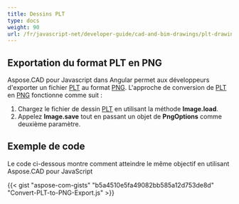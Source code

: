 ```yaml
---
title: Dessins PLT
type: docs
weight: 90
url: /fr/javascript-net/developer-guide/cad-and-bim-drawings/plt-drawings/
---
```


## **Exportation du format PLT en PNG**

Aspose.CAD pour Javascript dans Angular permet aux développeurs d'exporter un fichier [PLT](https://docs.fileformat.com/cad/plt/) au format [PNG](https://docs.fileformat.com/image/png/). L'approche de conversion de [PLT](https://docs.fileformat.com/cad/plt/) en [PNG](https://docs.fileformat.com/image/png/) fonctionne comme suit :

1. Chargez le fichier de dessin [PLT](https://docs.fileformat.com/cad/plt/) en utilisant la méthode **Image.load**.
1. Appelez **Image.save** tout en passant un objet de **PngOptions** comme deuxième paramètre.

## Exemple de code

Le code ci-dessous montre comment atteindre le même objectif en utilisant Aspose.CAD pour JavaScript

{{< gist "aspose-com-gists" "b5a4510e5fa49082bb585a12d753de8d" "Convert-PLT-to-PNG-Export.js" >}}
